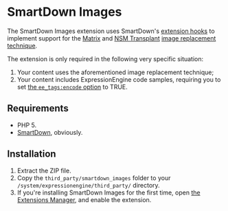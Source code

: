 # SmartDown Images
The SmartDown Images extension uses SmartDown's [extension hooks][hooks] to
implement support for the [Matrix][matrix] and [NSM Transplant][nsm_transplant]
[image replacement technique][image_video].

The extension is only required in the following very specific situation:

1. Your content uses the aforementioned image replacement technique;
2. Your content includes ExpressionEngine code samples, requiring you to set
   [the `ee_tags:encode` option][usage] to TRUE.

## Requirements
* PHP 5.
* [SmartDown][smartdown], obviously.

## Installation
1. Extract the ZIP file.
2. Copy the `third_party/smartdown_images` folder to your
   `/system/expressionengine/third_party/` directory.
3. If you're installing SmartDown Images for the first time, open [the
   Extensions Manager][manager], and enable the extension.

[manager]:http://expressionengine.com/user_guide/cp/add-ons/extension_manager.html "The ExpressionEngine extensions manager."
[smartdown]:http://experienceinternet.co.uk/software/smartdown/ "Read more about SmartDown"
[hooks]:{path=software/smartdown/docs/smartdown-extension-hooks} "Read more about SmartDown's extension hooks"
[image_video]:http://vimeo.com/18661374 "A video guide to the Matrix / NSM Transplant image replacement technique"
[matrix]:http://pixelandtonic.com/matrix/ "Flaming BK"
[nsm_transplant]:http://ee-garage.com/nsm-transplant "Flaming Australians"
[usage]:{path=software/smartdown/docs/smartdown-usage} "SmartDown usage instructions"
